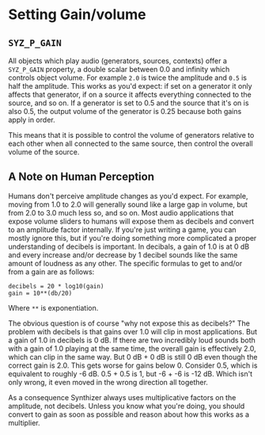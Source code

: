 # Setting Gain/volume

## `SYZ_P_GAIN`

All objects which play audio (generators, sources, contexts) offer a
`SYZ_P_GAIN` property, a double scalar between 0.0 and infinity which controls
object volume.  For example `2.0` is twice the amplitude and `0.5` is half the
amplitude.  This works as you'd expect: if set on a generator it only affects
that generator, if on a source it affects everything connected to the source,
and so on.  If a generator is set to 0.5 and the source that it's on is also
0.5, the output volume of the generator is 0.25 because both gains apply in
order.

This means that it is possible to control the volume of generators relative to
each other when all connected to the same source, then control the overall
volume of the source.

## A Note on Human Perception

Humans don't perceive amplitude changes as you'd expect.  For example, moving
from 1.0 to 2.0 will generally sound like a large gap in volume, but from 2.0 to
3.0 much less so, and so on.  Most audio applications that expose volume sliders
to humans will expose them as decibels and convert to an amplitude factor
internally.  If you're just writing a game, you can mostly ignore this, but if
you're doing something more complicated a proper understanding of decibels is
important.  In decibals, a gain of 1.0 is at 0 dB and every increase and/or
decrease by 1 decibel sounds like the same amount of loudness as any other.  The
specific formulas to get to and/or from a gain are as follows:

```
decibels = 20 * log10(gain)
gain = 10**(db/20)
```

Where `**` is exponentiation.

The obvious question is of course "why not expose this as decibels?"  The
problem with decibels is that gains over 1.0 will clip in most applications. But
a gain of 1.0 in decibels is 0 dB.  If there are two incredibly loud sounds both
with a gain of 1.0 playing at the same time, the overall gain is effectively
2.0, which can clip in the same way.  But 0 dB + 0 dB is still 0 dB even though
the correct gain is 2.0.  This gets worse for gains below 0.  Consider 0.5,
which is equivalent to roughly -6 dB.  0.5 + 0.5 is 1, but -6 + -6 is -12 dB.
Which isn't only wrong, it even moved in the wrong direction all together.

As a consequence Synthizer always uses multiplicative factors on the amplitude,
not decibels.  Unless you know what you're doing, you should convert to gain as
soon as possible and reason about how this works as a multiplier.
